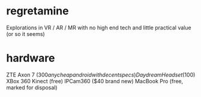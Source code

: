 # regretamine
Explorations in VR / AR / MR with no high end tech and little practical value (or so it seems)

# hardware
ZTE Axon 7 ($300 any cheap android with decent specs)
Daydream Headset ($100)
XBox 360 Kinect (free)
IPCam360 ($40 brand new)
MacBook Pro (free, marked for disposal)



